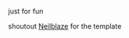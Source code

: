 just for fun

shoutout [Neilblaze](https://gist.github.com/Neilblaze/dcf6113fa5e63fc938502f1d742365c4) for the template
